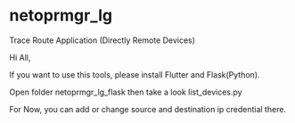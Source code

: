 # netoprmgr_lg
Trace Route Application (Directly Remote Devices)

Hi All,

If you want to use this tools, please install Flutter and Flask(Python).

Open folder netoprmgr_lg_flask then take a look list_devices.py

For Now, you can add or change source and destination ip credential there.
